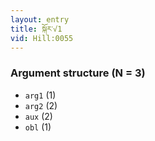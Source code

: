 ```yaml
---
layout: entry
title: སྐོར་√1
vid: Hill:0055
---
```

### Argument structure (N = 3)
* `arg1` (1)
* `arg2` (2)
* `aux` (2)
* `obl` (1)
